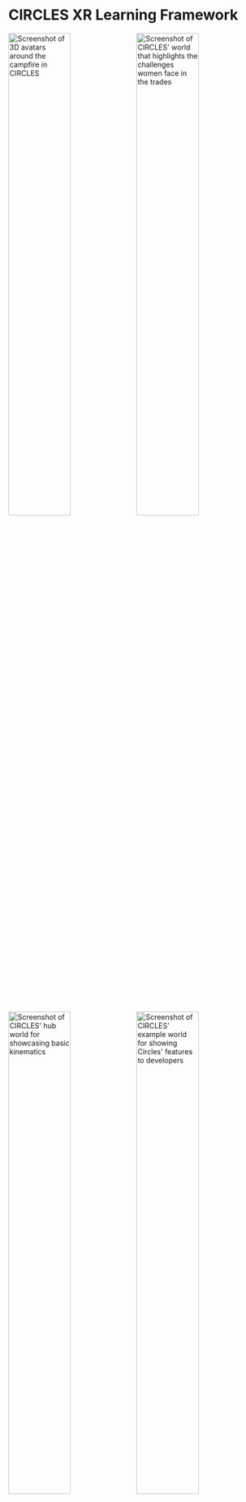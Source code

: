 # CIRCLES XR Learning Framework

<img src="node_server/public/global/images/Circles_MultiPlatform.jpg?raw=true" width="49.3%" alt="Screenshot of 3D avatars around the campfire in CIRCLES" />  <img src="node_server/public/global/images/Circles_WomenInTrades.jpg?raw=true" width="49.3%" alt="Screenshot of CIRCLES' world that highlights the challenges women face in the trades" /><img src="node_server/public/global/images/Circles_KinematicsHub.jpg?raw=true" width="49.3%" alt="Screenshot of CIRCLES' hub world for showcasing basic kinematics" /> <img src="node_server/public/global/images/Circles_ExampleWorld.jpg?raw=true" width="49.3%" alt="Screenshot of CIRCLES' example world for showing Circles' features to developers" />

## Table of Contents
##### *[back to top](#circles-xr-learning-framework)*

<br>

- [Circles Overview](#circles-overview)
  - [Why Use VR in Learning?](#why-use-vr-in-learning)
  - [Why Circles?](#why-circles)
- [Circles Interactions](#circles-interactions)
- [Running Circles Locally](#running-circles-locally)
- [Creating A New Circles World](#creating-a-new-circles-world)
- [Circles Structure](#circles-structure)
- [Circles Components](#circles-components)
- [Circles Networking](#circles-networking)
- [Learning More About A-Frame and Javascript Development](#learning-more-about-a-frame-and-javascript-development)
- [Contributing to Circles](#contributing-to-circles)
- [Early Contributors](#early-contributors)

----------------

## Circles Overview
##### *[back to top](#circles-xr-learning-framework)*

<br>

This **CIRCLES** framework is meant to easily allow
developers to create multi-user and multi-platform [WebXR](https://www.w3.org/TR/webxr/) learning activities on top of another WebXR framework [A-Frame](https://aframe.io), with networking provided by [Networked-Aframe](https://github.com/networked-aframe/networked-aframe).

CIRCLES is the practical Work-In-Progress (WIP) implementation of a research project into [universal](http://universaldesign.ie/What-is-Universal-Design/The-7-Principles/) and [inclusive](https://www.microsoft.com/design/inclusive/) multi-user VR considering how people interact with each other, their physical and virtual environments, and with learning artefacts in variable VR space. Our current focus is within both guided and unguided classroom and museum learning contexts; but we aim to keep the framework flexible where possible to allow for greater creativity.

**[Click here for more information on Circles and its progress, research, and development](https://www.anthony-scavarelli.com/portfolio/circles-webvr-education-platform/)**

<br>

### **Why use VR in Learning?**
##### *[back to top](#circles-xr-learning-framework)*

<br>

While VR/AR technologies first appeared in research and development dating back to middle of the twentieth century ([Azuma 1997](https://scholar.google.com/scholar?hl=en&as_sdt=0%2C5&q=Azuma+R+%281997%29+A+survey+of+augmented+reality.+Presence+Teleoper+Virtual+Environ+6%284%29%3A355–385&btnG=); [Mazuryk and Gervautz 1996](https://scholar.google.com/scholar?hl=en&as_sdt=0%2C5&q=Mazuryk+T%2C+Gervautz+M+%281996%29+Virtual+reality-history%2C+applications%2C+technology+and+future.+Vienna+University+of+Technology&btnG=)) there is tremendous human interest in the concept of simulating reality which can be seen within fiction as early as the 1930s ([Weinbaum 1935](https://www.historyofinformation.com/detail.php?entryid=4543)), and much earlier within the philosophical realm, when humans started to consider whether our perceived reality is an “absolute” reality, rather than merely “shadows on a cave wall” ([Plato](https://en.wikipedia.org/wiki/Allegory_of_the_cave)), “a dream” ([Descartes](https://en.wikipedia.org/wiki/Dream_argument)) or a robust “computer simulation” ([Bostrom 2003](https://scholar.google.com/scholar?hl=en&as_sdt=0%2C5&q=Bostrom+N+%282003%29+Are+you+living+in+a+computer+simulation%3F+Philos+Q+53%28211%29%3A243–255&btnG=)).

Post-Secondary Education in many industrialized countries such as Canada is currently facing performance and outcome challenges due to the lack of student engagement, experiential learning, and higher-order [21st-century skills such as critical thinking, communication, and collaboration](https://en.wikipedia.org/wiki/21st_century_skills). Virtual reality, with its ability to increase engagement, embodiment, experiential learning, and enhanced collaboration across co-located and remote spaces, appears a powerful tool for addressing some of the challenges we face in learning within social learning spaces. However, there are still many challenges concerning the ubiquitous use of virtual reality technology for learning within social learning spaces.

<br>

### **Why Circles?**
##### *[back to top](#circles-xr-learning-framework)*

<br>

Rather than trying to recreate our physical learning spaces or be a more general communication platform, of [which](https://hubs.mozilla.com) [there](https://framevr.io) [are](https://altvr.com) [many](https://recroom.com), we are developing the Circles framework as a transformative learning tool for use within social learning spaces, that aims to provide engaging, social, and experiential learning activities from which to springboard toward deeper processing and reflection. This framework is based on the concept of Circle, a collection of virtual environments or worlds that connect to one another - the basic experiential element of the virtual learning environments - and Artefacts - the basic element for sharing and receiving knowledge. Though creating more inclusive VR technologies is an extremely broad objective we choose to use the concept of social accessibility to focus on increasing the comfort of using VR technologies around and with others within social learning spaces.
<br><br>

### The (3) primary motivations for **CIRCLES** are as follows:
derived from [Scavarelli et al. 2020](https://scholar.google.com/scholar?hl=en&as_sdt=0%2C5&q=Scavarelli%2C+A.%2C+Arya%2C+A.%2C+%26+Teather%2C+R.+J.+%282020%29.+Virtual+reality+and+augmented+reality+in+social+learning+spaces%3A+a+literature+review.+Virtual+Reality.+https%3A%2F%2Fdoi.org%2F10.1007%2Fs10055-020-00444-8++&btnG=)

- **Accessibility**
  - **Device Scalability:** Platform Scalability refers to a system capable of adapting to a range of [VR](https://en.wikipedia.org/wiki/Virtual_reality)/[AR](https://en.wikipedia.org/wiki/Augmented_reality) capable platforms (desktop, mobile, large screens, etc.). This is comparable to a virtual form of [UDL (Universal Design for Learning)](https://udlguidelines.cast.org), which suggests increasing the accessibility of learning activities via (1) Multiple Means of Representation, (2) Multiple Means of Expression, and (3) Multiple Means of Engagement ([Rose et al., 2006](https://scholar.google.com/scholar_lookup?title=Universal%20design%20for%20learning%20in%20postsecondary%20education%3A%20reflections%20on%20principles%20and%20their%20application&journal=J%20Postsecond%20Educ%20Disabil&volume=19&issue=2&pages=135-151&publication_year=2006&author=Rose%2CDH&author=Harbour%2CWS&author=Johnston%2CCS&author=Daley%2CSG&author=Abarnall%2CL)). By supporting multiple platforms (Desktop, Mobile\[tablet\], and Head-Mounted Display (HMD - [Oculus Quest](https://www.oculus.com/blog/introducing-oculus-quest-our-first-6dof-all-in-one-vr-system-launching-spring-2019/) only right now)), VR/AR content can be potentially more accessible with “multiple means of action and expression.” *Note that we are only supporting Oculus Quest 1/2 at this time because the Quest does not introduce trip-hazards i.e., wires to a computer, is the most cost-effective immersive HMD on the market, includes the most well-supported HMD [WebXR browser](https://developer.oculus.com/documentation/oculus-browser/), and standalone HMDs have **much less** friction pushing immersive WebXR content over an HMD wired to a PC.*

  - **Social Scalability:** To create a framework that allows variable forms of one-to-many users across both co-located and remote perspectives. This framework should encourage the use of experiences that allow one to interact; but that also the experience should scale naturally and with collaboration and/or competition in mind to provide a more visceral experience as the number of users increases. Social Scalability is based on Snibbe et al’s definition of social scalability within a museum context whereby *“interactions are designed to share with others ... interaction, representation, and users’ engagement and satisfaction should become richer as more people interact”* ([Snibbe & Raffle, 2009](https://scholar.google.com/scholar?hl=en&as_sdt=0%2C5&q=Snibbe+SS%2C+Raffle+HS+%282009%29+Social+immersive+media&btnG=)).

  - **Reality Scalability [future]:** To create a framework that encourages developers to create experiences that allow VR, AR, and physical installation experiences, across a variable number of users. *Note that the recent inclusion of AR into WebXR soon should help with this *future* goal.

- **Consideration of Parallel Realities:** 
There is some work looking at how the virtual work can affect our reality, in how we identify in virtual worlds can change our behaviour ([Yee & Bailenson, 2007](https://scholar.google.com/scholar_lookup?title=The%20proteus%20effect%3A%20the%20effect%20of%20transformed%20self-representation%20on%20behavior&journal=Hum%20Commun%20Res&volume=33&issue=3&pages=271-290&publication_year=2007&author=Yee%2CN&author=Bailenson%2CJ)), in how task performance can be affected by others through social facilitation and social inhibition ([Miller et al., 2019](https://scholar.google.com/scholar_lookup?title=Social%20interaction%20in%20augmented%20reality&journal=PLoS%20ONE&volume=14&issue=5&pages=1-26&publication_year=2019&author=Miller%2CMR&author=Jun%2CH&author=Herrera%2CF&author=Villa%2CJY&author=Welch%2CG&author=Bailenson%2CJN)), and in how virtual spaces can also change behaviour ([MacIntyre et al., 2004](https://scholar.google.com/scholar_lookup?title=Presence%20and%20the%20aura%20of%20meaningful%20places&journal=Presence%20Teleoper%20Virtual%20Environ&volume=6&issue=2&pages=197-206&publication_year=2004&author=MacIntyre%2CB&author=Bolter%2CJD&author=Gandy%2CM); [Proulx et al., 2016](https://scholar.google.com/scholar_lookup?title=Where%20am%20I%3F%20Who%20am%20I%3F%20The%20relation%20between%20spatial%20cognition%2C%20social%20cognition%20and%20individual%20differences%20in%20the%20built%20environment&journal=Front%20Psychol&doi=10.3389%2Ffpsyg.2016.00064&volume=7&issue=February&pages=1-23&publication_year=2016&author=Proulx%2CMJ&author=Todorov%2COS&author=Aiken%2CAT&author=Sousa%2CAA)); but there is still much work to be done on how the physical learning spaces we inhabit may affect our virtual behaviours. We have seen that the very nature of using this technology can inhibit participation and comfort ([Brignull & Rogers, 2002](https://scholar.google.com/scholar_lookup?title=Enticing%20people%20to%20interact%20with%20large%20public%20displays%20in%20public%20spaces&journal=Proc%20INTERACT&volume=3&pages=17-24&publication_year=2002&author=Brignull%2CH&author=Rogers%2CY); [Outlaw & Duckles, 2017](https://extendedmind.io/social-vr); [Rogers et al., 2019](https://scholar.google.com/scholar?hl=en&as_sdt=0%2C5&q=Rogers+K%2C+Funke+J%2C+Frommel+J%2C+Stamm+S%2C+Weber+M+%282019%29+Exploring+interaction+fidelity+in+virtual+reality&btnG=)); but it is still very early beyond some studies into how we prevent collisions in shared virtual spaces ([Langbehn et al., 2018](https://scholar.google.com/scholar?hl=en&as_sdt=0%2C5&q=Langbehn+E%2C+Harting+E%2C+Steinicke+F+%282018%29+Shadow-avatars%3A+a+visualization+method+to+avoid+collisions+of+physically+co-located+users+in+room&btnG=); [Scavarelli & Teather, 2017](https://scholar.google.com/scholar?hl=en&as_sdt=0%2C5&q=Scavarelli+A%2C+Teather+RJ+%282017%29+VR+Collide%21+comparing+collision-avoidance+methods+between+co-located+virtual+reality+users&btnG=)). Just as connectivism and activity theory suggest that our digital tools and the socio-historical culture that surround learners become intrinsic part of the learning process, we should also consider how these same processes apply to both virtual environments and physical worlds as it becomes clear that the virtual worlds and physical worlds are not mutually exclusive perspectives.

- **Learning Foundations:** Though most VR/AR projects in learning depend on constructivism, experiential learning, and/or social cognitive theory as a foundation for chosen features and properties, there are additional theoretical and methodological foundations within [CSCL (Computer-Supported Collaborative Learning)](https://en.wikipedia.org/wiki/Computer-supported_collaborative_learning) that may help lend more significant consideration to both the virtual and physical environments within a socio-cultural context. [Activity theory](https://en.wikipedia.org/wiki/Activity_theory), in the form of expansive learning, includes not only digital tools and objects/artefacts as an intrinsic part of the learning process; but also the socio-historical properties of learning spaces ([Engeström, 2016](https://www.cambridge.org/core/books/studies-in-expansive-learning/E68E35B6DC42FCD58853E098917F4764); [Stahl & Hakkarainen, 2020](https://researchportal.helsinki.fi/en/publications/theories-of-cscl)). This could include some exciting explorations into the interplay between the social, spatial, and cultural aspects present within both the virtual and physical learning spaces; and how to better create VR/AR content that acknowledges them. This could include exploring how wearing in HMDs in learning spaces is not yet culturally acceptable ([Rogers et al., 2019](https://scholar.google.com/scholar?hl=en&as_sdt=0%2C5&q=Rogers+K%2C+Funke+J%2C+Frommel+J%2C+Stamm+S%2C+Weber+M+%282019%29+Exploring+interaction+fidelity+in+virtual+reality&btnG=)), or that being a woman in social VR spaces may encourage virtual harassment, decreasing participation in activities using these technologies ([Outlaw & Duckles, 2017](https://extendedmind.io/social-vr)). The interconnected processes of learning within individuals and their actions, the social environment, and the spatial environments are complex, and as we add in virtual environments that may change behaviour, we may need to look towards additional learning theories that better encapsulate how this learning happens.

----------------

## Circles Controls
##### *[back to top](#circles-xr-learning-framework)*

<br>

Within the 3D worlds of Circles all interactions aim towards single-click selections where possible as an exploration into how to make controls symmetric across all three supported platforms (Desktop, Mobile, and HMD). This may change as our user studies and user feedback propose more significant differences between the three platforms. As this is a learning framework is meant for use within social learnig spaces like classrooms and museums it is important that advanced functionality is hidden by default (i.e., hiding joystick movement in HMD VR so that unexpected users do not get [motion sickness](https://en.wikipedia.org/wiki/Virtual_reality_sickness)) and that the interactions are [simple and intuitive](http://universaldesign.ie/What-is-Universal-Design/The-7-Principles/#p3). We are also inspired to reduce interactions to a form that *could* be controlled by [a single user input](https://blog.prototypr.io/accessible-locomotion-and-interaction-in-webxr-e4d87c512e51) for more extreme but significant use-cases.

_NOTE: For navigation, we use the [Aframe-Extras'](https://github.com/c-frame/aframe-extras) "[movement-controls](https://github.com/c-frame/aframe-extras/tree/master/src/controls)" that support [nav-meshes](https://github.com/c-frame/aframe-extras/tree/master/src/pathfinding)._

![Illustration of the three different control schemes for Circles. From left to right, Desktop with mouse, Mobile with finger tap, and raycast with HMD VR controller](node_server/public/global/images/Circles_PlatformInteractions.jpg?raw=true)

### Interaction Controls

| <br>Interaction      | Default<br>Desktop  | <br>Mobile          |<br>HMD              | Advanced<br>Desktop | <br>Mobile          | <br>HMD             |
|:---                  |:---                 |:---                 |:---                 |:---                 |:---                 |:---                 |
|  Navigation          | Checkpoint Teleport                       ||                    | WASD                | n/a                 | Left Joysick        |
|  Look                | Left-Mouse Drag     | Device Orientation  | HMD Orientation     | n/a                 | tap-drag left/right | n/a                 |
|  Selection           | Single Click/Tap/Raycast Object           ||                    | TBD                 | TBD                 | TBD                 |
|  Manipulation        | Non-Diegetic UI (rotate, zoom, release)   ||                    | TBD                 | TBD                 | TBD                 |
|  Release             | Single Click/Tap/Raycast Object           ||                    | TBD                 | TBD                 | TBD                 |         

<br>

----------------

## Running Circles Locally
##### *[back to top](#circles-xr-learning-framework)*

<br>

1. Clone repo
    - `git clone https://github.com/PlumCantaloupe/circlesxr.git`
1. Though not necessary, [Visual Studio Code](https://code.visualstudio.com/) is recommended to develop, run, and modify *Circles*. Additionally, VSCode allows you to easily open [an integrated terminal](https://code.visualstudio.com/docs/editor/integrated-terminal) to execute the terminal commands below. It also has many [built-in Github features](https://code.visualstudio.com/docs/editor/versioncontrol). 
1. [Install mongo community server](https://www.mongodb.com/docs/manual/administration/install-community/)
    - We also _recommend_ installing the [MongoDB command line tool](https://www.mongodb.com/docs/mongodb-shell/) so that you can access the Mongo databases via command line, though you can also use the [Compass application](https://www.mongodb.com/docs/compass/current/). This is usually included with the mongo community server install.
1. [Install node/npm](https://nodejs.org/en/download/). **NOTE: We recommend installing the "LTS" version of npm/node.** Currently, this framework is running on  *Node version 14.18.0* and *NPM version 8.3.1.* You can check versions after install with the commands `node --version` and `npm --version`. For Windows you may have this additional command after install to downgrade NPM `npm install -g npm@8.3.1`. *Unfortunately many the libraries associated with A-frame and circles may not build correctly if you use other versions.*
1. Make sure you have [Python installed](https://www.python.org/downloads/) (as some libraries may require Python to build this project with NPM)
1. Go into project folder and install NPM dependencies 
    - `npm install`
1. Set up the Environment file
    - `cp .env.dist .env` (or just duplicate the .env.dist file and rename it as .env :)
    - Make any changes to your .env file that are specific to your environment
1. Make sure that a Mongo instance is started and running, either as a service or via command line (see [installation and running instructions for your specific operating system](https://www.mongodb.com/docs/manual/administration/install-community/)).
1. Serve the app so you can view it in your browser
    - `npm run serve`
    - This will build the needed bundles and serve the app for viewing. Check
      out the `scripts` section of `package.json` for more build options and
      details.
1. Please note that due some insecurities around running WebXR (and this library) that we need to [serve webXR content using https](https://developer.mozilla.org/en-US/docs/Web/API/WebXR_Device_API/Startup_and_shutdown). Any easy way to do so using localhost is to use a port-forwarding tool like [ngrok](https://ngrok.com/) to run everything properly across all supported WebXR platforms.
1. In a browser (recommend Chrome at this time), go to `localhost:{SERVER_PORT}/add-all-test-data` (default is `localhost:1111/add-all-test-data`) to add both models to mongo db and test users. Note that if you are using localhost your browser (Chrome at this time) may complain about your site [re-directing assets to load via https and creating https mismatches](https://developer.mozilla.org/en-US/docs/Web/HTTP/Headers/Strict-Transport-Security) so you may try other browsers (i.e., Firefox), or consider _[highly recommended]_ using [ngrok](https://ngrok.com/) to serve up localhost as a remote https endpoint (note for WebXR to properly function on reality-based devices i.e. tablets or HMDs the content must served via https). Though ngrok works very well, [please see here for ngrok alternatives](https://github.com/anderspitman/awesome-tunneling). This will also allow you to easily test locally on other devices i.e., a mobile or standalone HMD device, and show your development to other collaborators via a publicly accessible URL.
    - **NOTE:** If you need to clean up or modify db contents use th MongoDB [Compass Application](https://www.mongodb.com/docs/compass/current/?_ga=2.136660531.242864686.1674159088-1142880638.1674159088) or [mongosh](https://www.mongodb.com/docs/mongodb-shell/) shell. For example, to drop the entire _circles_ db (which you will have to do when we make changes to the db structure) use the following commands within the mongosh shell (the re-add data with `localhost:{SERVER_PORT}/add-all-test-data` url):
        - `use circles`
        - `db.dropDatabase()`
1. Login with one of the 3 test users when you enter `localhost:{SERVER_PORT}/`, or as recommended above using [ngrok](https://ngrok.com/), `https://your_ngrok_url.ngrok.io/`(there are also others i.e., t1, r1, p1, p2, p3)
    - `{username}:{password}`
    - `s1@circlesxr.com:password`
    - `s2@circlesxr.com:password`
    - `s3@circlesxr.com:password`
1. Open another instance of browser (or open incognito mode, or another browser)
1. Log in with another user and have fun seeing each other!

*Deploying Remotely: If you are planning on running this on a remote instance like [AWS](https://aws.amazon.com) please see [Networked-Aframe's instructions on doing so with WebRTC](https://github.com/networked-aframe/naf-janus-adapter/blob/master/docs/janus-deployment.md), including some notes from the [Mozilla Hubs team on potential hosting costs](https://hubs.mozilla.com/docs/hubs-cloud-aws-costs.html).*

### Instance Routes

- */explore* (this is to see the list of worlds included here)
- */register* (has been disabled for now)
- */profile*
- */campfire*
- */add-all-test-data* (only do this once, or if you have deleted/dropped the database and need to re-populate test data )

----------------

## Creating A New Circles World
##### *[back to top](#circles-xr-learning-framework)*

<br>

- Go to src/worlds and see that each world has its own folder and associated index.html
- See [ExampleWorld](https://github.com/PlumCantaloupe/circlesxr/tree/master/src/worlds/ExampleWorld) for a fully-featured example of how to set up your own.
- Currently, routes are not automatically created for each world (in progress); but you can type in the URL in the following format: `http://127.0.0.1:{SERVER_PORT}/w/{YOUR_WORLD_FOLDER}`, or as recommended above using [ngrok](https://ngrok.com/), `https://your_ngrok_url.ngrok.io/w/{YOUR_WORLD_FOLDER}`.
- Note that when you enter that `?group=explore` is added to your URL. `explore` is the default group (everyone in that same group can see each other). If you wish to add your own group so that only others within teh same group can see each other, set that last poart of teh URL yourself i.e., `http://127.0.0.1:{SERVER_PORT}/w/{YOUR_WORLD_FOLDER}?group={YOUR_GROUP_NAME}`, or as recommended above using [ngrok](https://ngrok.com/), `https://your_ngrok_url.ngrok.io/w/{YOUR_WORLD_FOLDER}?group={YOUR_GROUP_NAME}`. 
- Note that in [ExampleWorld](https://github.com/PlumCantaloupe/circlesxr/tree/master/src/worlds/ExampleWorld) you can see a few HTML entities that are required for your world to properly connect to this framework. These are replaced with the appropriate scripts in [webpack.worlds.parts](https://github.com/PlumCantaloupe/circlesxr/tree/Workshop_Features/src/webpack.worlds.parts) during the build stage so please pay attention to their position within the page.
  ```html  
  <circles-start-scripts/>

  <!-- a-scene with 'circles-properties' component [REQUIRED] -->
  <a-scene circles_scene_properties>

  <circles-assets/>

  <circles-manager-avatar/>

  <circles-end-scripts/>
  ```
  Below is the most basic example, with only a Circles' avatar networked into a scene. Feel free to use [A-Frame](https://aframe.io) components to add [geometry](https://github.com/aframevr/aframe/blob/master/docs/components/geometry.md), [3D models](https://aframe.io/docs/1.4.0/introduction/models.html), [animations](https://github.com/aframevr/aframe/blob/master/docs/components/animation.md), [lights](https://github.com/aframevr/aframe/blob/master/docs/components/light.md), and [load assets](https://aframe.io/docs/1.4.0/core/asset-management-system.html). You may also want to add some [Circles specific components](#circles-components) for navigation, artefacts, buttons etc. 

  ```html
  <html>
  <head>
    <!-- Circles' head scripts [REQUIRED] -->
    <circles-start-scripts/>
  </head>
  <body>
    <!-- this is used to create our enter UI that creates a 2D overlay to capture a user gesture for sound/mic access etc. -->
    <circles-start-ui/>

    <!-- a-scene with 'circles-properties' component [REQUIRED] -->
    <a-scene circles_scene_properties>
      <a-assets>

        <!-- Circles' built-in assets [REQUIRED] -->
        <circles-assets/>
      </a-assets>

      <!-- Circles' built-in manager and avatar [REQUIRED] -->
      <circles-manager-avatar/>

    </a-scene>

    <!-- Circles' end scripts [REQUIRED] -->
    <circles-end-scripts/>
   </body>
  </html>
  ```

----------------

## Circles Structure
##### *[back to top](#circles-xr-learning-framework)*

<br>

Circles follows the [ECS (Entity-Component System)](https://aframe.io/docs/1.4.0/introduction/entity-component-system.html) programming design pattern that [A-Frame](https://aframe.io) follows, likely be familiar to [Unity](https://unity.com) Developers.

Also note that Circle sis built on several libraries, giving you additional functionality. They follow:
- [A-Frame](https://aframe.io/docs/1.4.0/introduction/), which is built on [Three.js](https://aframe.io/docs/1.4.0/introduction/developing-with-threejs.html): This gives us a 3D engine specifically created for building multi-platform WebXR content using [HTML](https://www.w3schools.com/whatis/whatis_html.asp) and [Javascript](https://www.w3schools.com/js/).
- [Networked-Aframe](https://github.com/networked-aframe/networked-aframe): For quickly networking objects. To send simple message, and synching client states, see [Circles Networking](https://github.com/PlumCantaloupe/circlesxr#circles-networking).
- [Aframe-extras (controls and pathfinding)](https://github.com/c-frame/aframe-extras). This library gives us additional multi-platform controls, including the ability to use [nav meshes](https://medium.com/@donmccurdy/creating-a-nav-mesh-for-a-webvr-scene-b3fdb6bed918) to limit movement within Circles' worlds.
- [Aframe-Physics](https://github.com/c-frame/aframe-physics-system): Available for those that wish to include physics into their Circles worlds (see the "KIN_" worlds included as an example).

The general structure of the framework (and the Github repository) follows:

- [The Server](https://github.com/PlumCantaloupe/circlesxr/tree/master/node_server): Circles uses a javscript server [node.js] and all associated code relevant to the delivery of all HTML and JS content is can be found in this folder. [app.js](https://github.com/PlumCantaloupe/circlesxr/blob/master/node_server/app.js) is the main file that connects to a javascript databse [MongoDB](https://www.mongodb.com/) for saving user information, and serves up Circles' html and javascript pages. Note that [router.js](https://github.com/PlumCantaloupe/circlesxr/blob/master/node_server/routes/router.js) is reponsible for creating appropriate paths to content, and [controller.js](https://github.com/PlumCantaloupe/circlesxr/blob/master/node_server/controllers/controller.js) is reponsible for connecting with the mongo database, and that much of the 2D html content (e.g., login and explore pages) are rendered with [pug](https://pugjs.org/), which allows us to generate HTML and CSS via javascript. All files related to 2D HTML and CSS are found within the [web folder](https://github.com/PlumCantaloupe/circlesxr/tree/master/node_server/public/web).
- [Circles Core](https://github.com/PlumCantaloupe/circlesxr/tree/master/src/core): All core functionality of the Circles can be found here, including any constants or global functions, we would like to be able to access on both the server and client sides. This will be invisible to most developers. To simplify development for content we also modify code during the [webpack](https://webpack.js.org) project build before we serve it.
- [Circles Worlds](https://github.com/PlumCantaloupe/circlesxr/tree/master/src/worlds): All Circles' worlds are placed here. From here they are modified to include Circles specific functionality and copied into an untracked folder on the server.
- [Circles Groups](https://github.com/networked-aframe/networked-aframe#scene-component): All Circles' users are connected to others within the same "group" (or "room"), no matter which Circles world they are within. You can set this manually by adding `?group=YOUR_GROUP_NAME` manually to the end of your Circles URL e.g., `http://127.0.0.1:{SERVER_PORT}/w/{YOUR_WORLD_FOLDER}?group={YOUR_GROUP_NAME}`, or as recommended above using [ngrok](https://ngrok.com/), `https://your_ngrok_url.ngrok.io/w/{YOUR_WORLD_FOLDER}?group={YOUR_GROUP_NAME}`. This group is then passed to the [networked-aframe](https://github.com/networked-aframe/networked-aframe) room property to connect users only to users within the same group..

*Also note, that a [TestBed](https://github.com/PlumCantaloupe/circlesxr/tree/master/src/worlds/Testbed/scripts) is currently in development for testing selection and find performance using [Fitt's Law](https://www.yorku.ca/mack/hhci2018.html). At this time the TestBed, and the associated [research-manager](https://github.com/PlumCantaloupe/circlesxr/tree/master/src/worlds/Testbed/scripts) components are local to the ["TestBed" world](https://github.com/PlumCantaloupe/circlesxr/tree/master/src/worlds/Testbed). After more extensive testing it will likely be moved to the Circles core.*

----------------

## Circles Components
##### *[back to top](#circles-xr-learning-framework)*

<br>

There are dozens of components created for use within this framework that you can find in the [components folder of this repo](https://github.com/PlumCantaloupe/circlesxr/tree/master/src/components); but the following will likely be the most used, and thus the most significant.

- [circles-artefact](https://github.com/PlumCantaloupe/circlesxr/blob/master/src/components/circles-artefact.js):
This is a core component in our framework that explores learning around tools and objects. The circles-artefact allows you to create an object that has textual (and audio) descriptions and narratives, that can be picked up by an user's avatar and manipulated.

  | Property        | Type            | Description                                               | Default Value        |
  |-----------------|-----------------|-----------------------------------------------------------|----------------------|
  | inspectScale    | Vec3            | Adjust the size of artefact when picked up.               | 1 1 1                |
  | textRotationY   | number, degrees | Adjust the rotation of the description text. Degrees.     | 0                    |
  | textLookAt      | boolean         | Whether to generate a default environment                 | false                |
  | inspectRotation | vec3, degrees   | Adjust rotation of artefact when picked up.               | 0 0 0                |
  | label_offset    | vec3            | Position relative to artefact it is attached to.          | 0 0 0                |
  | label_visible   | booelan         | Whether label is visible.                                 | true                 |
  | arrow_position  | string, oneOf: ['up', 'down', 'left', 'right']         | Which way the labels points.                 | 'up'         |
  | title           | string          | Title of description.                                     | 'No Title Set'       |
  | description     | string          | Description text.                                         | 'No decription set'  |
  | label_text      | string          | Label text.                                               | 'label_text'         |

  *Example 'circles-artefact' code: Note we are loading in a gltf model sing A-Frame's [gltf-model loader](https://github.com/aframevr/aframe/blob/master/docs/components/gltf-model.md), setting position, rotation, scale, and then setting several properties for the 'circles-artefact.'*

  ```html
  <a-entity id="Artefact_ID"
            position="0 0 0" 
            rotation="0 0 0" 
            scale="1 1 1"
            gltf-model="#model_gltf"
            circles-artefact="
                inspectScale:     0.5 0.5 0.5;
                textRotationY:    90;
                textLookAt:       false; 
                inspectRotation:  0 0 0;
                label_offset:     0 1 0;
                label_visible:    true;
                arrow_position:   down;
                title:            Some Title;
                description:      Some description text.;
                label_text:       Some Label;">
  </a-entity>
  ```

- [circles-button](https://github.com/PlumCantaloupe/circlesxr/blob/master/src/components/circles-button.js): This is a general purpose button that we can use to listen for click events on and trigger our own code or use in combination with another Circles' component i.e., '[circles-sendpoint](https://github.com/PlumCantaloupe/circlesxr/blob/master/src/components/circles-sendpoint.js), see next below'.

  | Property           | Type            | Description                                               | Default Value        |
  |--------------------|-----------------|-----------------------------------------------------------|----------------------|
  | type               | string, oneOf:['box', 'cylinder']            | Set whether the button pedastal is a cylinder or box shape.                                             | 'box'                  |
  | button_color       | color           | colour of button                                          | 'rgb(255, 100, 100)'                  |
  | button_color_hover | color           | colour of button on mouseover/hover.                      | 'rgb(255, 0, 0)'                      |
  | pedastal_color     | color           | colour of button pedestal                                 | 'rgb(255, 255, 255)'                  |
  | diameter           | number          | set the size of the button                                | 0.5                                   |

  *Example 'circles-button' used in combination with 'circles-sendpoint' to send the player to a far-off checkpoint elsewhere in the world.*

- [circles-checkpoint](https://github.com/PlumCantaloupe/circlesxr/blob/master/src/components/circles-checkpoint.js): Attach to to an entity that you wish to act as a navigation checkpoint. Appearance is automatically set.

  | Property        | Type            | Description                                               | Default Value        |
  |-----------------|-----------------|-----------------------------------------------------------|----------------------|
  | offset          | vec3            | Adjust where the player is positioned, relative to checkpoint position.               | 0 0 0                |
  | useDefaultModel | boolean         | Whether the default "green cylinder" used (set false to use your own model).          | true               |

  *Example 'circles-checkpoint' code: Note we are setting position of the checkpoint to also denote where the player is placed after clicking on this checkpoint.*

  ```html
  <a-entity circles-checkpoint position="10 0 9.5"></a-entity>
  ```
- [circles-interactive-object](https://github.com/PlumCantaloupe/circlesxr/blob/main/src/components/circles-interactive-object.js): Attach to an entity that you wish to be interactive, and add some visual feedback to the object i.e., hover effects like scale, highlight, or an outline. Also have teh ability to quickly add a sound effect to be played during click here.

  _NOTE!!: There needs to be a material on the model before we "extend" it with a "highlight" using the "circles-material-extend-fresnel" component. A gltf likely already has one, but make sure if manually defining a metrial that the "material" attribute is listed **before** this component is added._

    | Property           | Type            | Description                                               | Default Value        |
    |--------------------|-----------------|-----------------------------------------------------------|----------------------|
    | type               | string, oneOf:['outline', 'scale', 'highlight']    | set the hover effect type  | ''               |
    | highlight_color    | color           | colour of highlight                                       | 'rgb(255, 255, 255)' |
    | neutral_scale      | number          | scale of outline highlight with no interaction            | 1.0                  |
    | hover_scale        | number          | scale of outline highlight with a "hover" i.e., mouseover | 1.08                 |
    | click_scale        | number          | scale of outline highlight with a "click"                 | 1.10                 |
    | click_sound        | audio           | sound asset for sound played during click                 | ''                   |
    | click_volume       | number          | volume of sound played during click                       | 0.5                  |
    | enabled            | boolean         | to turn on/off interactivity                              | true                 |

    *Example 'circles-interactive-object'*

    ```html
    <!-- allows us to interact with this element and listen for events i.e., "click", "mouseover", and "mouseleave" -->
    <!-- Important: note that "material" is listed before "circles-interactive-object" because it uses "circles-material-extend-fresnel" -->
    <a-entity material="color:rgb(101,6,23);" geometry="primitive:sphere; radius:0.4" circles-interactive-object="type:highlight"></a-entity>
    ```

- [circles-pdf-loader](https://github.com/PlumCantaloupe/circlesxr/blob/main/src/components/circles-pdf-loader.js): **_[ Experimental ]_** A component to load in PDFs with basic next page annd previous page controls.

  | Property           | Type            | Description                                               | Default Value        |
  |--------------------|-----------------|-----------------------------------------------------------|----------------------|
  | src                | string          | the url to the PDF to be loaded                           | ''                   |
  | scale              | number          | increasing scale increases the resolution of rendered pdf | 1.5                  |

  *Example 'circles-pdf-loader'*

  ```html
  <a-entity circles-pdf-loader="src:/global/assets/pdfs/Scavarelli2020_Article_VirtualRealityAndAugmentedReal.pdf;"></a-entity>
  ```

- [circles-portal](https://github.com/PlumCantaloupe/circlesxr/blob/main/src/components/circles-portal.js): A simple component that creates a sphere that can be used as clickable hyperlinks to jump between virtual environments.

  | Property           | Type            | Description                                               | Default Value        |
  |--------------------|-----------------|-----------------------------------------------------------|----------------------|
  | img_src            | asset           | a equirectangular texture map                             | CIRCLES.CONSTANTS.DEFAULT_ENV_MAP               |
  | title_text         | string          | an optional label                                         | '' |
  | link_url           | string          | hyperlink of url users will travel to on click            | ''                   |
  | useDefaultModel    | boolean         | Whether the default sphere with outline is used (set false to use your own model).          | true               |

  *Example 'circles-portal'*

  ```html
  <!-- allows us enter the wardrobe "world" to change avatar appearance. Note that it is using a built-in equirectangular texture "WhiteBlue.jpg" -->
  <a-entity id="Portal-Wardrobe" circles-portal="img_src:/global/assets/textures/equirectangular/WhiteBlue.jpg; title_text:Wardrobe; link_url:/w/Wardrobe"></a-entity>
  ```

- [circles-sendpoint](https://github.com/PlumCantaloupe/circlesxr/blob/main/src/components/circles-sendpoint.js): Attach to to a circles-button or circles-interactive-object entity when you want that button to send them to any checkpoint (with an id that we can point to).

  | Property        | Type            | Description                                               | Default Value        |
  |-----------------|-----------------|-----------------------------------------------------------|----------------------|
  | target          | selector        | The id of the checkpoint you want to send the player to.  | null                 |

  *Example 'circles-button' used in combination with 'circles-sendpoint' to send the player to a far-off checkpoint elsewhere in the world.*

  ```html
  <a-entity id="checkpoint_far" circles-checkpoint position="30 0 0"></a-entity>

  <!-- click on this button to be sent to the checkpoint above -->
  <a-entity circles-button circles-sendpoint="target:#checkpoint_far;" position="0 0 0" rotation="0 0 0" scale="1 1 1"></a-entity>
  ```

- [circles-spawnpoint](https://github.com/PlumCantaloupe/circlesxr/blob/master/src/components/circles-spawnpoint.js): Attach to to a circles-checkpoint entity that you wish to act as a spawn point when entering the world. If there are multiple spawnpoints in a single world one is chosen randomly to position the player on.

  | Property        | Type            | Description                                               | Default Value        |
  |-----------------|-----------------|-----------------------------------------------------------|----------------------|
  | n/a             | n/a             | no properties                                             | n/a                  |

  *Example 'circles-checkpoint' set as a 'circles-spawnpoint'*

  ```html
  <a-entity circles-checkpoint circles-spawnpoint position="10 0 9.5"></a-entity>
  ```

  ```html
  <a-entity id="checkpoint_far" circles-checkpoint position="30 0 0"></a-entity>

  <!-- click on this button to be sent to the checkpoint above -->
  <a-entity circles-button circles-sendpoint="target:#checkpoint_far;" position="0 0 0" rotation="0 0 0" scale="1 1 1"></a-entity>
  ```

- [circles-sphere-env-map](https://github.com/PlumCantaloupe/circlesxr/blob/master/src/components/circles-sphere-env-map.js): In the [Physical-Based Rendering (PBR)](https://marmoset.co/posts/basic-theory-of-physically-based-rendering/) workflow of A-frame, any "metal" objects will reflect their environment. To make sure metal objects are not reflecting black we must set a [environment map](https://www.reindelsoftware.com/Documents/Mapping/Mapping.html). A common format is to use a [spherical-environment map](https://www.zbrushcentral.com/t/100-free-spherical-environment-maps-200-sky-backgrounds-1000-textures/328672), and this component allows you to add a spherical-env-map to any model. In particular, [gltf models](https://github.com/aframevr/aframe/blob/master/docs/components/gltf-model.md). If not using gltf models you may use the standard A-Frame [material component](https://github.com/aframevr/aframe/blob/master/docs/components/material.md). If while using gltf models you would like to affect some other material properties, i.e, transparency, please consider the [circles-material-override](https://github.com/PlumCantaloupe/circlesxr/blob/master/src/components/circles-material-override.js) component. 

  | Property        | Type            | Description                                               | Default Value        |
  |-----------------|-----------------|-----------------------------------------------------------|----------------------|
  | src             | asset           | The id of the spherical environment map image asset.      | ''                 |
  | format          | string          | The format of the image. You likely don't have to change this.      | 'RGBFormat'                 |

  *Example 'circles-sphere-env-map' uses the 'sphericalEnvMap' image asset in the gltf 'model_gltf' reflections below. *

  ```html
  <a-assets>
    <img id='sphericalEnvMap' src='/worlds/ExampleWorld/assets/textures/above_clouds.jpg' crossorigin="anonymous">

    <a-asset-item id="model_gltf"  src="/worlds/ExampleWorld/assets/models/model/scene.gltf" response-type="arraybuffer" crossorigin="anonymous"></a-asset-item>

    <!-- Circles' built-in assets [REQUIRED] -->
    <circles-assets/>
  </a-assets>

  <!-- a gltf model with the spherical-env-map applied -->
  <a-entity gltf-model="#model_gltf" circles-sphere-env-map="src:#sphericalEnvMap"></a-entity>
  ```

----------------

## Circles Networking
##### *[back to top](#circles-xr-learning-framework)*

<br>

Circles uses [Networked-Aframe](https://github.com/networked-aframe/networked-aframe) to sync avatars and various networked objects i.e., circles-artefacts. Please consult the [Networked-Aframe documentation](https://github.com/networked-aframe/networked-aframe/blob/master/README.md) if you wish to add your own _networked_ objects. However, for sending basic messages and smaller javascript objects to other clients, messages and synch events some functions have been added to Circles API. Hopefully, in the future, we can also explore persistent worlds that save their states even when no one is currently within them. However, for now, the world will match between users while they are within if you follow the example structure below.

_For voice or vother large bandwidth items like video, you will have to run a janus server and use the [naf-janus-adapter](https://github.com/networked-aframe/naf-janus-adapter). For local development, it defaults to fast and reliable [websockets](https://developer.mozilla.org/en-US/docs/Web/API/WebSockets_API) communication._ that do not support voice and video.

You will find an example of synching simple switches in the "hub"/campfire world and the "ExampleWorld". The process for synching actions i.e., a light being turned off and on for all connected users follows (abridged from the "hub"/campfire example):

_First, some useful commands:_

```js
//get communication socket
CIRCLES.getCirclesWebsocket();

//get the name of the group we are in (users in a group can only see each other)
CIRCLES.getCirclesGroupName();

//get the name of the Circles' world the user is in
CIRCLES.getCirclesWorldName();

//get the name of the current user
CIRCLES.getCirclesUserName();

/*** some other useful commands ***/

//find out if Circles is ready i.e., your avatar is constructed.
CIRCLES.isReady();
//You may also listen to the CIRCLES.READY event on the scene to find out when Circles is ready (and you can add things to the camera e.g., adding UIs)
CIRCLES.getCirclesSceneElement().addEventListener(CIRCLES.EVENTS.READY, function() { console.log('Circles is ready!') });

//return the avatar element
CIRCLES.getAvatarElement();

//return the rig of the avatar (what we move, rather than teh avatar or camera itself)
CIRCLES.getAvatarRigElement();

//return the camera element (from the avatar's point of view)
CIRCLES.getMainCameraElement();

//return all avatars in the scene. Yourself and other networked-aframe avatar entities
CIRCLES.getNAFAvatarElements();

//return all networked-aframe networked entities (includes avatars and any other objects). You may have to dig into children for the geometry, materials etc.
CIRCLES.getAllNAFElements();
```

```js
//get the webcocket we will use to communicate between all users via the server (which will forward all events to all other users)

//connect to web sockets so we can sync the campfire lights between users
CONTEXT_AF.socket = null;
CONTEXT_AF.campfireEventName = "campfire_event";

//this is the event to listen to before trying to get a reference to the communication socket
CONTEXT_AF.el.sceneEl.addEventListener(CIRCLES.EVENTS.WS_CONNECTED, function (data) {
    CONTEXT_AF.socket = CIRCLES.getCirclesWebsocket(); //get socket
    
    //let the user click on the campfire to turn it on/off, and then after let all other clients know it has been toggled
    CONTEXT_AF.campfire.addEventListener('click', function () {
        CONTEXT_AF.fireOn = !CONTEXT_AF.fireOn;

        //change (this) client current world
        CONTEXT_AF.turnFire(CONTEXT_AF.fireOn);

        //send event to change other client's worlds. Use CIRCLES object to get relevant infomation i.e., room and world. Room is used to know where server will send message.
        CONTEXT_AF.socket.emit(CONTEXT_AF.campfireEventName, {campfireOn:CONTEXT_AF.fireOnue, room:CIRCLES.getCirclesGroupName(), world:CIRCLES.getCirclesWorldName()});
        }
    });

    //listen for when others turn on campfire
    CONTEXT_AF.socket.on(CONTEXT_AF.campfireEventName, function(data) {
        CONTEXT_AF.turnFire(data.campfireOn);
        CONTEXT_AF.fireOn = data.campfireOn;
    });

    //request other user's state so we can sync up. Asking over a random time to try and minimize users loading and asking at the same time (not perfect) ...
    setTimeout(function() {
        CONTEXT_AF.socket.emit(CIRCLES.EVENTS.REQUEST_DATA_SYNC, {room:CIRCLES.getCirclesGroupName(), world:CIRCLES.getCirclesWorldName()});
    }, THREE.MathUtils.randInt(0,1200));

    //if someone else requests our sync data, we send it.
    CONTEXT_AF.socket.on(CIRCLES.EVENTS.REQUEST_DATA_SYNC, function(data) {
        CONTEXT_AF.socket.emit(CIRCLES.EVENTS.SEND_DATA_SYNC, {campfireON:CONTEXT_AF.fireOn, room:CIRCLES.getCirclesGroupName(), world:CIRCLES.getCirclesWorldName()});
    });

    //receiving sync data from others (assuming all others is the same for now)
    CONTEXT_AF.socket.on(CIRCLES.EVENTS.RECEIVE_DATA_SYNC, function(data) {
        //make sure we are receiving data for this world (as others may be visiting other worlds simultaneously)
        if (data.world === CIRCLES.getCirclesWorldName()) {
          CONTEXT_AF.turnFire(data.campfireON);
          CONTEXT_AF.fireOn = data.campfireON;
        }
    });
  ```

----------------

## Learning More About A-Frame and Javascript Development
##### *[back to top](#circles-xr-learning-framework)*

<br>

- **To learn more about A-Frame development, I recommend checking out this [brief introduction to A-Frame](https://aframe.io/docs/1.4.0/introduction/), and a [brief tutorial that overviews some of the most common functionality](https://glitch.com/edit/#!/aframe-1hr-intro).**
- For a quick refresher on Javascript please see [W3 Schools Javascript Introduction](https://www.w3schools.com/js/js_intro.asp).

----------------

## Contributing to Circles
##### *[back to top](#circles-xr-learning-framework)*

<br>

We can always learn more, and can always do things better. This framework is open-source under the MIT license in the hopes that it can be co-designed and extended by others looking for similar VR learning tools. To contribute, please make a new [fork](https://github.com/PlumCantaloupe/circlesxr/network/members), or if already a collaborator, a new [branch](https://github.com/PlumCantaloupe/circlesxr/branches), add your changes into that new fork/branch and submit a [PR (pull request)](https://github.com/PlumCantaloupe/circlesxr/pulls). We can then review the changes and merge them into to this main branch for us all to use when ready.

Also, of course, if you have any formal or informal bugs, feedback, or suggestions please submit an [issue](https://github.com/PlumCantaloupe/circlesxr/issues).

:pray: grazie mille! :pray:

----------------

## Early Contributors
##### *[back to top](#circles-xr-learning-framework)*

<br>

The following are several companions that have helped to bring this project into existence. Starting as a prototype for [Oculus Launchpad 2018](https://developer.oculus.com/launch-pad/) to showcase [Viola Desmond's story as a pioneer for Canadian civil rights](https://humanrights.ca/story/one-womans-resistance), I wanted to recognize them for their early direction and support. Though this is mainly a research project for my [Ph.D. work at Carleton University](https://carleton.ca/engineering-design/story/giving-new-life-to-a-canadian-legend/), I hope that their contributions in this open-source repository will also help inspire others as they have myself.

Thank you from an aspiring student of all things XR and learning, [Anthony Scavarelli](http://portfolio.anthony-scavarelli.com/)

- **[Favour Diokpo](https://www.behance.net/favourdiokpo)**, *3D Artist*
- **[Virginia Mielke](https://www.linkedin.com/in/virginia-mielke-ba1a361/)**, *3D Artist*
- **[Nathaniel Parant](https://www.linkedin.com/in/nathaniel-parant-43901341/?originalSubdomain=ca)**, *Storyteller*
- **[Jessica Alberga](http://jessicaalberga.ca/)**, *Journalist*
- **[Julie McCann](http://portfolios.camayak.com/julie-mccann/page/4/)**, *Journalist*
- **[Dr. Ali Arya](https://www.csit.carleton.ca/~arya/)**, *Research Advisor*
- **[Dr. Robert J. Teather](https://www.csit.carleton.ca/~rteather/)**, *Research Advisor*
- **[Grant Lucas](https://grantlucas.com/)**, *Web Developer*
- **[Tetsuro Takara](https://www.tetchi.ca/)**, *Web Developer*
- **[Heather Hennessey](https://www.linkedin.com/in/heather-hennessey-4961a5132/)**, *WebXR Developer*
